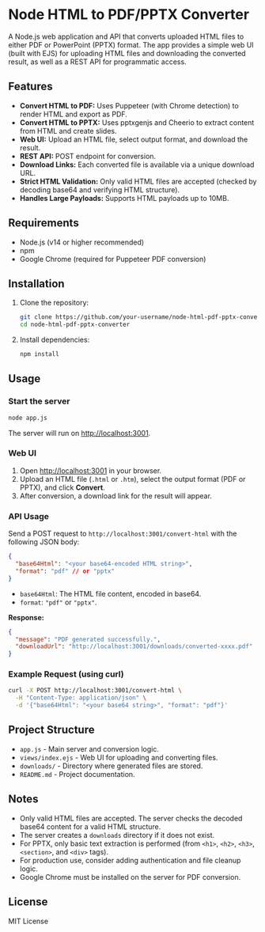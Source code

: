 # Node HTML to PDF/PPTX Converter

A Node.js web application and API that converts uploaded HTML files to either PDF or PowerPoint (PPTX) format. The app provides a simple web UI (built with EJS) for uploading HTML files and downloading the converted result, as well as a REST API for programmatic access.

## Features

- **Convert HTML to PDF:** Uses Puppeteer (with Chrome detection) to render HTML and export as PDF.
- **Convert HTML to PPTX:** Uses pptxgenjs and Cheerio to extract content from HTML and create slides.
- **Web UI:** Upload an HTML file, select output format, and download the result.
- **REST API:** POST endpoint for conversion.
- **Download Links:** Each converted file is available via a unique download URL.
- **Strict HTML Validation:** Only valid HTML files are accepted (checked by decoding base64 and verifying HTML structure).
- **Handles Large Payloads:** Supports HTML payloads up to 10MB.

## Requirements

- Node.js (v14 or higher recommended)
- npm
- Google Chrome (required for Puppeteer PDF conversion)

## Installation

1. Clone the repository:
    ```sh
    git clone https://github.com/your-username/node-html-pdf-pptx-converter.git
    cd node-html-pdf-pptx-converter
    ```

2. Install dependencies:
    ```sh
    npm install
    ```

## Usage

### Start the server

```sh
node app.js
```

The server will run on [http://localhost:3001](http://localhost:3001).

### Web UI

1. Open [http://localhost:3001](http://localhost:3001) in your browser.
2. Upload an HTML file (`.html` or `.htm`), select the output format (PDF or PPTX), and click **Convert**.
3. After conversion, a download link for the result will appear.

### API Usage

Send a POST request to `http://localhost:3001/convert-html` with the following JSON body:

```json
{
  "base64Html": "<your base64-encoded HTML string>",
  "format": "pdf" // or "pptx"
}
```

- `base64Html`: The HTML file content, encoded in base64.
- `format`: `"pdf"` or `"pptx"`.

**Response:**
```json
{
  "message": "PDF generated successfully.",
  "downloadUrl": "http://localhost:3001/downloads/converted-xxxx.pdf"
}
```

### Example Request (using curl)

```sh
curl -X POST http://localhost:3001/convert-html \
  -H "Content-Type: application/json" \
  -d '{"base64Html": "<your base64 string>", "format": "pdf"}'
```

## Project Structure

- `app.js` - Main server and conversion logic.
- `views/index.ejs` - Web UI for uploading and converting files.
- `downloads/` - Directory where generated files are stored.
- `README.md` - Project documentation.

## Notes

- Only valid HTML files are accepted. The server checks the decoded base64 content for a valid HTML structure.
- The server creates a `downloads` directory if it does not exist.
- For PPTX, only basic text extraction is performed (from `<h1>`, `<h2>`, `<h3>`, `<section>`, and `<div>` tags).
- For production use, consider adding authentication and file cleanup logic.
- Google Chrome must be installed on the server for PDF conversion.

## License

MIT License